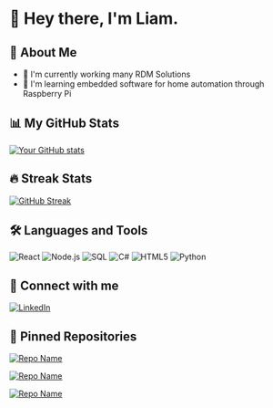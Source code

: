 # 👋 Hey there, I'm Liam.
## 🚀 About Me
- 🔭 I'm currently working many RDM Solutions
- 🌱 I'm learning embedded software for home automation through Raspberry Pi

## 📊 My GitHub Stats

[![Your GitHub stats](https://github-readme-stats.vercel.app/api?username=Liam5305&show_icons=true&theme=radical)](https://github.com/anuraghazra/github-readme-stats)

## 🔥 Streak Stats

[![GitHub Streak](https://github-readme-streak-stats.herokuapp.com/?user=Liam5305&theme=radical)](https://git.io/streak-stats)

## 🛠️ Languages and Tools

![React](https://img.shields.io/badge/React-20232A?style=for-the-badge&logo=react&logoColor=61DAFB)
![Node.js](https://img.shields.io/badge/Node.js-43853D?style=for-the-badge&logo=node.js&logoColor=white)
![SQL](https://img.shields.io/badge/SQL-4479A1?style=for-the-badge&logo=mysql&logoColor=white)
![C#](https://img.shields.io/badge/C%23-239120?style=for-the-badge&logo=c-sharp&logoColor=white)
![HTML5](https://img.shields.io/badge/HTML5-E34F26?style=for-the-badge&logo=html5&logoColor=white)
![Python](https://img.shields.io/badge/Python-3776AB?style=for-the-badge&logo=python&logoColor=white)

## 🔗 Connect with me
[![LinkedIn](https://img.shields.io/badge/LinkedIn-0077B5?style=for-the-badge&logo=linkedin&logoColor=white)]([Your_LinkedIn_URL](https://www.linkedin.com/in/liam-rutherford-54b9b3178/))


## 📌 Pinned Repositories
[![Repo Name](https://github-readme-stats.vercel.app/api/pin/?username=Liam5305&repo=Banking-Application_C-_Project&theme=radical)]([https://github.com/YOUR_USERNAME/REPO_NAME](https://github.com/Liam5305/Banking-Application_C-_Project))

[![Repo Name](https://github-readme-stats.vercel.app/api/pin/?username=Liam5305&repo=MechanicPortal&theme=radical)](https://github.com/Liam5305/MechanicPortal)

[![Repo Name](https://github-readme-stats.vercel.app/api/pin/?username=Liam5305&repo=one3media_site&theme=radical)](https://github.com/Liam5305/one3media_site)
